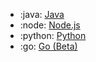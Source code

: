 <!-- To add an entry, first add an SVG logo in overrides/.icons, then add a new line item in the table. Wrap the icon filename in colons to reference it. -->

<div class="grid cards" markdown>

- :java: [Java](../../data/sdks/java/)
- :node: [Node.js](../../data/sdks/typescript-node/)
- :python: [Python](../../data/sdks/python/)
- :go: [Go (Beta)](../../data/sdks/go/index)

</div>